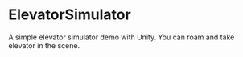 # ElevatorSimulator
A simple elevator simulator demo with Unity. You can roam and take elevator in the scene.
